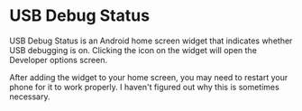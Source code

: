# USB Debug Status

USB Debug Status is an Android home screen widget that indicates whether USB
debugging is on. Clicking the icon on the widget will open the Developer
options screen.

After adding the widget to your home screen, you may need to restart your phone
for it to work properly. I haven't figured out why this is sometimes necessary.
